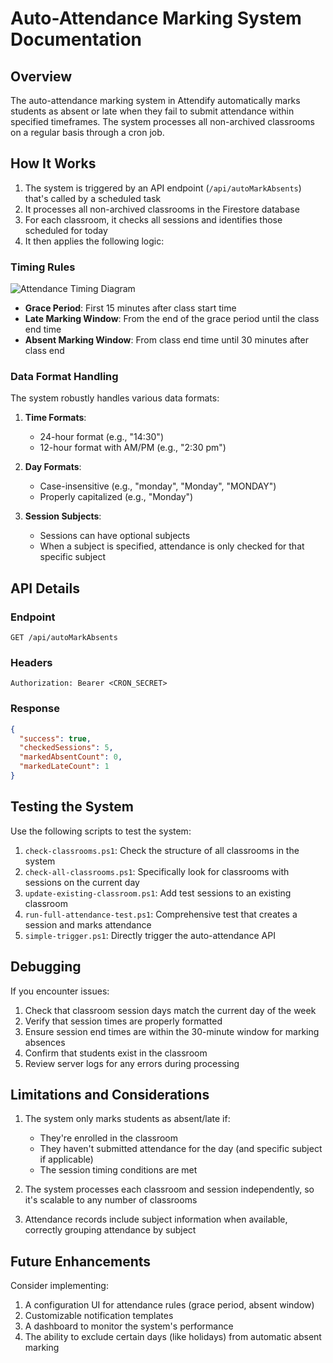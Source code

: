 # Auto-Attendance Marking System Documentation

## Overview

The auto-attendance marking system in Attendify automatically marks students as absent or late when they fail to submit attendance within specified timeframes. The system processes all non-archived classrooms on a regular basis through a cron job.

## How It Works

1. The system is triggered by an API endpoint (`/api/autoMarkAbsents`) that's called by a scheduled task
2. It processes all non-archived classrooms in the Firestore database
3. For each classroom, it checks all sessions and identifies those scheduled for today
4. It then applies the following logic:

### Timing Rules

![Attendance Timing Diagram](./docs/attendance-timing-diagram.png)

- **Grace Period**: First 15 minutes after class start time
- **Late Marking Window**: From the end of the grace period until the class end time
- **Absent Marking Window**: From class end time until 30 minutes after class end

### Data Format Handling

The system robustly handles various data formats:

1. **Time Formats**:
   - 24-hour format (e.g., "14:30")
   - 12-hour format with AM/PM (e.g., "2:30 pm")

2. **Day Formats**:
   - Case-insensitive (e.g., "monday", "Monday", "MONDAY")
   - Properly capitalized (e.g., "Monday")

3. **Session Subjects**:
   - Sessions can have optional subjects
   - When a subject is specified, attendance is only checked for that specific subject

## API Details

### Endpoint

```
GET /api/autoMarkAbsents
```

### Headers

```
Authorization: Bearer <CRON_SECRET>
```

### Response

```json
{
  "success": true,
  "checkedSessions": 5,
  "markedAbsentCount": 0,
  "markedLateCount": 1
}
```

## Testing the System

Use the following scripts to test the system:

1. `check-classrooms.ps1`: Check the structure of all classrooms in the system
2. `check-all-classrooms.ps1`: Specifically look for classrooms with sessions on the current day
3. `update-existing-classroom.ps1`: Add test sessions to an existing classroom
4. `run-full-attendance-test.ps1`: Comprehensive test that creates a session and marks attendance
5. `simple-trigger.ps1`: Directly trigger the auto-attendance API

## Debugging

If you encounter issues:

1. Check that classroom session days match the current day of the week
2. Verify that session times are properly formatted
3. Ensure session end times are within the 30-minute window for marking absences
4. Confirm that students exist in the classroom
5. Review server logs for any errors during processing

## Limitations and Considerations

1. The system only marks students as absent/late if:
   - They're enrolled in the classroom
   - They haven't submitted attendance for the day (and specific subject if applicable)
   - The session timing conditions are met

2. The system processes each classroom and session independently, so it's scalable to any number of classrooms

3. Attendance records include subject information when available, correctly grouping attendance by subject

## Future Enhancements

Consider implementing:

1. A configuration UI for attendance rules (grace period, absent window)
2. Customizable notification templates
3. A dashboard to monitor the system's performance
4. The ability to exclude certain days (like holidays) from automatic absent marking
